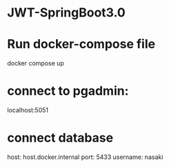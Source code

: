 ﻿# JWT-SpringBoot3.0
 
 # Run docker-compose file
 docker compose up
 
 # connect to pgadmin:
 localhost:5051
 
 # connect database 
 host: host.docker.internal
 port: 5433
 username: nasaki
 
